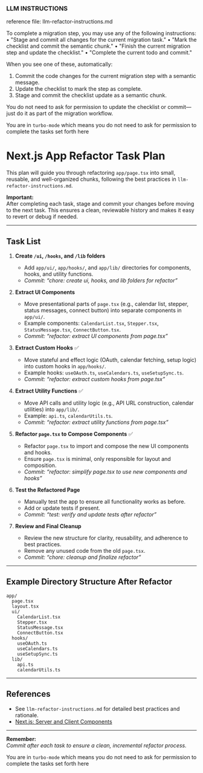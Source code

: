 ### LLM INSTRUCTIONS

reference file: llm-refactor-instructions.md

To complete a migration step, you may use any of the following instructions:
• "Stage and commit all changes for the current migration task."
• "Mark the checklist and commit the semantic chunk."
• "Finish the current migration step and update the checklist."
• "Complete the current todo and commit."

When you see one of these, automatically:

1. Commit the code changes for the current migration step with a semantic message.
2. Update the checklist to mark the step as complete.
3. Stage and commit the checklist update as a semantic chunk.

You do not need to ask for permission to update the checklist or commit—just do it as part of the migration workflow.

You are in `turbo-mode` which means you do not need to ask for permission to complete the tasks set forth here

# Next.js App Refactor Task Plan

This plan will guide you through refactoring `app/page.tsx` into small, reusable, and well-organized chunks, following the best practices in `llm-refactor-instructions.md`.

**Important:**  
After completing each task, stage and commit your changes before moving to the next task. This ensures a clean, reviewable history and makes it easy to revert or debug if needed.

---

## Task List

1. **Create `/ui`, `/hooks`, and `/lib` folders**

   - Add `app/ui/`, `app/hooks/`, and `app/lib/` directories for components, hooks, and utility functions.
   - _Commit: “chore: create ui, hooks, and lib folders for refactor”_

2. **Extract UI Components**

   - Move presentational parts of `page.tsx` (e.g., calendar list, stepper, status messages, connect button) into separate components in `app/ui/`.
   - Example components: `CalendarList.tsx`, `Stepper.tsx`, `StatusMessage.tsx`, `ConnectButton.tsx`.
   - _Commit: “refactor: extract UI components from page.tsx”_

3. **Extract Custom Hooks** ✅

   - Move stateful and effect logic (OAuth, calendar fetching, setup logic) into custom hooks in `app/hooks/`.
   - Example hooks: `useOAuth.ts`, `useCalendars.ts`, `useSetupSync.ts`.
   - _Commit: “refactor: extract custom hooks from page.tsx”_

4. **Extract Utility Functions** ✅

   - Move API calls and utility logic (e.g., API URL construction, calendar utilities) into `app/lib/`.
   - Example: `api.ts`, `calendarUtils.ts`.
   - _Commit: “refactor: extract utility functions from page.tsx”_

5. **Refactor `page.tsx` to Compose Components** ✅

   - Refactor `page.tsx` to import and compose the new UI components and hooks.
   - Ensure `page.tsx` is minimal, only responsible for layout and composition.
   - _Commit: “refactor: simplify page.tsx to use new components and hooks”_

6. **Test the Refactored Page**

   - Manually test the app to ensure all functionality works as before.
   - Add or update tests if present.
   - _Commit: “test: verify and update tests after refactor”_

7. **Review and Final Cleanup**
   - Review the new structure for clarity, reusability, and adherence to best practices.
   - Remove any unused code from the old `page.tsx`.
   - _Commit: “chore: cleanup and finalize refactor”_

---

## Example Directory Structure After Refactor

```
app/
  page.tsx
  layout.tsx
  ui/
    CalendarList.tsx
    Stepper.tsx
    StatusMessage.tsx
    ConnectButton.tsx
  hooks/
    useOAuth.ts
    useCalendars.ts
    useSetupSync.ts
  lib/
    api.ts
    calendarUtils.ts
```

---

## References

- See `llm-refactor-instructions.md` for detailed best practices and rationale.
- [Next.js: Server and Client Components](https://nextjs.org/docs/app/building-your-application/rendering/composition-patterns#separating-server-and-client-components)

---

**Remember:**  
_Commit after each task to ensure a clean, incremental refactor process._

You are in `turbo-mode` which means you do not need to ask for permission to complete the tasks set forth here

